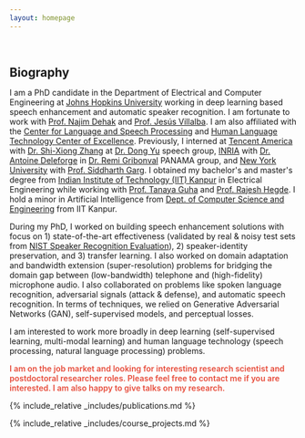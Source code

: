 ```yaml
---
layout: homepage
---
```


<h1 id="about-me"></h1>

<h2 style="margin: 60px 0px 10px;">Biography</h2>

I am a PhD candidate in the Department of Electrical and Computer Engineering at [Johns Hopkins University](https://engineering.jhu.edu/ece/) working in deep learning based speech enhancement and automatic speaker recognition. I am fortunate to work with [Prof. Najim Dehak](https://engineering.jhu.edu/faculty/najim-dehak) and [Prof. Jesús Villalba](https://engineering.jhu.edu/faculty/jesus-villalba). I am also affiliated with the [Center for Language and Speech Processing](https://www.clsp.jhu.edu/) and [Human Language Technology Center of Excellence](https://hltcoe.jhu.edu/). Previously, I interned at [Tencent America](https://www.tencent.com/en-us/index.html) with [Dr. Shi-Xiong Zhang](https://scholar.google.com/citations?user=4nGncN4AAAAJ&hl=en) at [Dr. Dong Yu](https://scholar.google.com/citations?user=tMY31_gAAAAJ) speech group, [INRIA](https://www.inria.fr/en) with [Dr. Antoine Deleforge](https://members.loria.fr/ADeleforge/) in [Dr. Remi Gribonval](https://people.irisa.fr/Remi.Gribonval/) PANAMA group, and [New York University](https://engineering.nyu.edu/) with [Prof. Siddharth Garg](https://engineering.nyu.edu/faculty/siddharth-garg). I obtained my bachelor's and master's degree from [Indian Institute of Technology (IIT) Kanpur](https://iitk.ac.in/ee/) in Electrical Engineering while working with [Prof. Tanaya Guha](https://www.tanayag.com/) and [Prof. Rajesh Hegde](http://home.iitk.ac.in/~rhegde/). I hold a minor in Artificial Intelligence from [Dept. of Computer Science and Engineering](https://cse.iitk.ac.in/) from IIT Kanpur.

During my PhD, I worked on building speech enhancement solutions with focus on 1) state-of-the-art effectiveness (validated by real & noisy test sets from [NIST Speaker Recognition Evaluation](https://sre.nist.gov/)), 2) speaker-identity preservation, and 3) transfer learning. I also worked on domain adaptation and bandwidth extension (super-resolution) problems for bridging the domain gap between (low-bandwidth) telephone and (high-fidelity) microphone audio. I also collaborated on problems like spoken language recognition, adversarial signals (attack & defense), and automatic speech recognition. In terms of techniques, we relied on Generative Adversarial Networks (GAN), self-supervised models, and perceptual losses.

I am interested to work more broadly in deep learning (self-supervised learning, multi-modal learning) and human language technology (speech processing, natural language processing) problems.

<strong style="color:#e74d3c; font-weight:600"><strong style="color:#e74d3c; font-weight:600">I am on the job market and looking for interesting research scientist and postdoctoral researcher roles. Please feel free to contact me if you are interested. I am also happy to give talks on my research.</strong></strong>

<!-- I received my Ph.D. in Computer Science at [Max Planck Institute for Informatics](https://www.mpi-inf.mpg.de/), where I was fortunate to be advised by [Prof. Bernt Schiele](https://people.mpi-inf.mpg.de/~schiele/) and [Prof. Qianru Sun](https://qianrusun.com/). As part of the [European Laboratory for Learning and Intelligent Systems (ELLIS) Ph.D. Program](https://ellis.eu/phd-postdoc), I was also co-supervised by [Dr. Christian Rupprecht](https://chrirupp.github.io/) and [Prof. Andrea Vedaldi](https://www.robots.ox.ac.uk/~vedaldi/) in the [Visual Geometry Group (VGG)](https://www.robots.ox.ac.uk/~vgg/) at the [University of Oxford](https://www.ox.ac.uk/). From 2018 to 2019, I was a research intern at the [National University of Singapore](https://www.comp.nus.edu.sg/), working with [Prof. Tat-Seng Chua](https://www.chuatatseng.com/) and [Prof. Qianru Sun](https://qianrusun.com/). Prior to this, I obtained my bachelor’s degree from [Tianjin University](http://www.tju.edu.cn/english/index.htm).  -->

<!-- My research lies at the intersection of **computer vision** and **machine learning** -- with a special focus on building intelligent visual systems that are continual and data-efficient. My research interests include **continual learning**, **few-shot learning**, **semi-supervised learning**, **generative models**, **3D geometry models**, and **medical imaging**. -->

<!-- <strong style="color:#e74d3c; font-weight:600"><strong style="color:#e74d3c; font-weight:600">I am currently on the 2023-2024 academic job market, looking for faculty positions in CS, CSE, ECE, IEOR, etc., related to Artificial Intelligence, Computer Vision, and Machine Learning. Please feel free to contact me if you are interested. I am also happy to give talks on my research in related seminars.</strong></strong> -->

<!-- {% include_relative _includes/news.md %} -->

{% include_relative _includes/publications.md %}

{% include_relative _includes/course_projects.md %}

<!-- {% include_relative _includes/teaching.md %} -->

<!-- {% include_relative _includes/talks.md %} -->

<!-- {% include_relative _includes/services.md %} -->

<!-- {% include_relative _includes/contact.md %} -->
